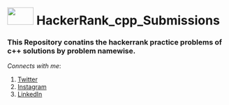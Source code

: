 <h1> <img src="https://github.com/P-solanki29/HackerRank_cpp_Submissions/blob/master/Image/hackerrank.png" width="60" height="40"> HackerRank_cpp_Submissions </h1>
<h3> This Repository conatins the hackerrank practice problems of c++ solutions by problem namewise.</h3>

_Connects with me_:
1. [Twitter](https://twitter.com/P_solanki29 "Pawan Solanki")
1. [Instagram](https://www.instagram.com/p_solanki29/ "Pawan Solanki")
1. [LinkedIn](https://www.linkedin.com/in/pawan-solanki/ "Pawan Solanki")
